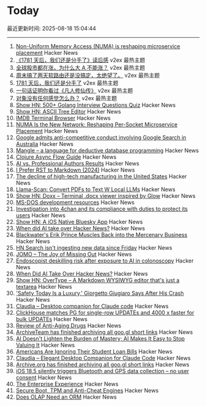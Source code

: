 # Today

最近更新时间: 2025-08-18 15:04:44

--- 
1. [Non-Uniform Memory Access (NUMA) is reshaping microservice placement](https://codemia.io/blog/path/NUMA-Is-the-New-Network-How-Per-Socket-Memory-Models-Are-Reshaping-Microservice-Placement) Hacker News
2. [《1781 天后，我们还是分手了》读后感](https://www.v2ex.com/t/1153126) v2ex 最热主题
3. [全球股市都在涨，为什么大 A 不能涨？](https://www.v2ex.com/t/1153073) v2ex 最热主题
4. [周末搞了两天软路由还是没搞定，太绝望了。](https://www.v2ex.com/t/1153058) v2ex 最热主题
5. [1781 天后，我们还是分手了](https://www.v2ex.com/t/1153086) v2ex 最热主题
6. [一句话证明你看过《凡人修仙传》](https://www.v2ex.com/t/1153055) v2ex 最热主题
7. [对象没有任何感觉怎么办？](https://www.v2ex.com/t/1153045) v2ex 最热主题
8. [Show HN: 500+ Golang Interview Questions Quiz](https://applyre.com/resources/500-interview-questions/golang/) Hacker News
9. [Show HN: ASCII Tree Editor](https://asciitree.reorx.com/) Hacker News
10. [IMDB Terminal Browser](https://github.com/isene/IMDB) Hacker News
11. [NUMA Is the New Network: Reshaping Per-Socket Microservice Placement](https://codemia.io/blog/path/NUMA-Is-the-New-Network-How-Per-Socket-Memory-Models-Are-Reshaping-Microservice-Placement) Hacker News
12. [Google admits anti-competitive conduct involving Google Search in Australia](https://www.accc.gov.au/media-release/google-admits-anti-competitive-conduct-involving-google-search-in-australia) Hacker News
13. [Mangle – a language for deductive database programming](https://github.com/google/mangle) Hacker News
14. [Clojure Async Flow Guide](https://clojure.github.io/core.async/flow-guide.html) Hacker News
15. [AI vs. Professional Authors Results](http://mark---lawrence.blogspot.com/2025/08/the-ai-vs-authors-results-part-2.html) Hacker News
16. [I Prefer RST to Markdown (2024)](https://buttondown.com/hillelwayne/archive/why-i-prefer-rst-to-markdown/) Hacker News
17. [The decline of high-tech manufacturing in the United States](https://blog.waldrn.com/p/the-decline-of-high-tech-manufacturing) Hacker News
18. [Llama-Scan: Convert PDFs to Text W Local LLMs](https://github.com/ngafar/llama-scan) Hacker News
19. [Show HN: Doxx – Terminal .docx viewer inspired by Glow](https://github.com/bgreenwell/doxx) Hacker News
20. [MS-DOS development resources](https://github.com/SuperIlu/DOSDevelResources/blob/main/README.md) Hacker News
21. [Investigation into 4chan and its compliance with duties to protect its users](https://www.ofcom.org.uk/online-safety/illegal-and-harmful-content/investigation-into-4chan-and-its-compliance-with-duties-to-protect-its-users-from-illegal-content) Hacker News
22. [Show HN: A iOS Native Bluesky App](https://github.com/0xatrilla/LiquidSky) Hacker News
23. [When did AI take over Hacker News?](https://zachperk.com/blog/when-did-ai-take-over-hn) Hacker News
24. [Blackwater's Erik Prince Muscles Back into the Mercenary Business](https://www.wsj.com/world/americas/erik-prince-mercenaries-vectus-global-5a166dca) Hacker News
25. [HN Search isn't ingesting new data since Friday](https://github.com/algolia/hn-search/issues/248) Hacker News
26. [JOMO – The Joy of Missing Out](https://jomo.lol) Hacker News
27. [Endoscopist deskilling risk after exposure to AI in colonoscopy](https://www.thelancet.com/journals/langas/article/PIIS2468-1253(25)00133-5/abstract) Hacker News
28. [When Did AI Take Over Hacker News?](https://zachperk.com/blog/when-did-ai-take-over-hn) Hacker News
29. [Show HN: OverType – A Markdown WYSIWYG editor that's just a textarea](https://news.ycombinator.com/item?id=44932651) Hacker News
30. ['Safety Today Is a Luxury,' Giorgetto Giugiaro Says After His Crash](https://www.jalopnik.com/1930930/giorgetto-giugiaro-crash-op-ed/) Hacker News
31. [Claudia – Desktop companion for Claude code](https://claudiacode.com/) Hacker News
32. [ClickHouse matches PG for single-row UPDATEs and 4000 x faster for bulk UPDATEs](https://clickhouse.com/blog/update-performance-clickhouse-vs-postgresql) Hacker News
33. [Review of Anti-Aging Drugs](https://scienceblog.com/joshmitteldorf/2025/08/17/review-of-anti-aging-drugs/) Hacker News
34. [ArchiveTeam has finished archiving all goo.gl short links](https://tracker.archiveteam.org/goo-gl/) Hacker News
35. [AI Doesn't Lighten the Burden of Mastery; AI Makes It Easy to Stop Valuing It](https://playtechnique.io/blog/ai-doesnt-lighten-the-burden-of-mastery.html) Hacker News
36. [Americans Are Ignoring Their Student Loan Bills](https://news.bloomberglaw.com/banking-law/millions-of-americans-are-ignoring-their-student-loan-bills) Hacker News
37. [Claudia – Elegant Desktop Companion for Claude Code](https://claudiacode.com/) Hacker News
38. [Archive.org has finished archiving all goo.gl short links](https://tracker.archiveteam.org/goo-gl/) Hacker News
39. [iOS 18.5 silently triggers Bluetooth and GPS data collection – no user consent](https://github.com/JGoyd/iOS-18.5-Bluetooth-Privacy-Vuln) Hacker News
40. [The Enterprise Experience](https://churchofturing.github.io/the-enterprise-experience.html) Hacker News
41. [Secure Boot, TPM and Anti-Cheat Engines](https://andrewmoore.ca/blog/post/anticheat-secure-boot-tpm/) Hacker News
42. [Does OLAP Need an ORM](https://clickhouse.com/blog/moosestack-does-olap-need-an-orm) Hacker News
